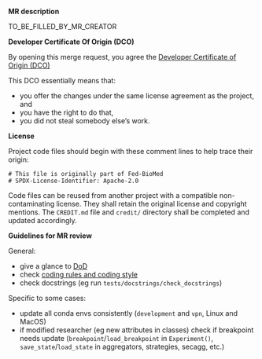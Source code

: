 **MR description**

TO_BE_FILLED_BY_MR_CREATOR

**Developer Certificate Of Origin (DCO)**

By opening this merge request, you agree the
[Developer Certificate of Origin (DCO)](https://gitlab.inria.fr/fedbiomed/fedbiomed/-/blob/develop/CONTRIBUTING.md#fed-biomed-developer-certificate-of-origin-dco)

This DCO essentially means that:

- you offer the changes under the same license agreement as the project, and
- you have the right to do that,
- you did not steal somebody else’s work.

**License**

Project code files should begin with these comment lines to help trace their origin:
```
# This file is originally part of Fed-BioMed
# SPDX-License-Identifier: Apache-2.0
```

Code files can be reused from another project with a compatible non-contaminating license.
They shall retain the original license and copyright mentions.
The `CREDIT.md` file and `credit/` directory shall be completed and updated accordingly.


**Guidelines for MR review**

General:

* give a glance to [DoD](http://fedbiomed.org/latest/developer/Fed-BioMed_DoD.pdf)
* check [coding rules and coding style](http://fedbiomed.org/latest/developer/usage_and_tools/#coding-style)
* check docstrings (eg run `tests/docstrings/check_docstrings`)

Specific to some cases:

* update all conda envs consistently (`development` and `vpn`, Linux and MacOS)
* if modified researcher (eg new attributes in classes) check if breakpoint needs update (`breakpoint`/`load_breakpoint` in `Experiment()`, `save_state`/`load_state` in aggregators, strategies, secagg, etc.)
